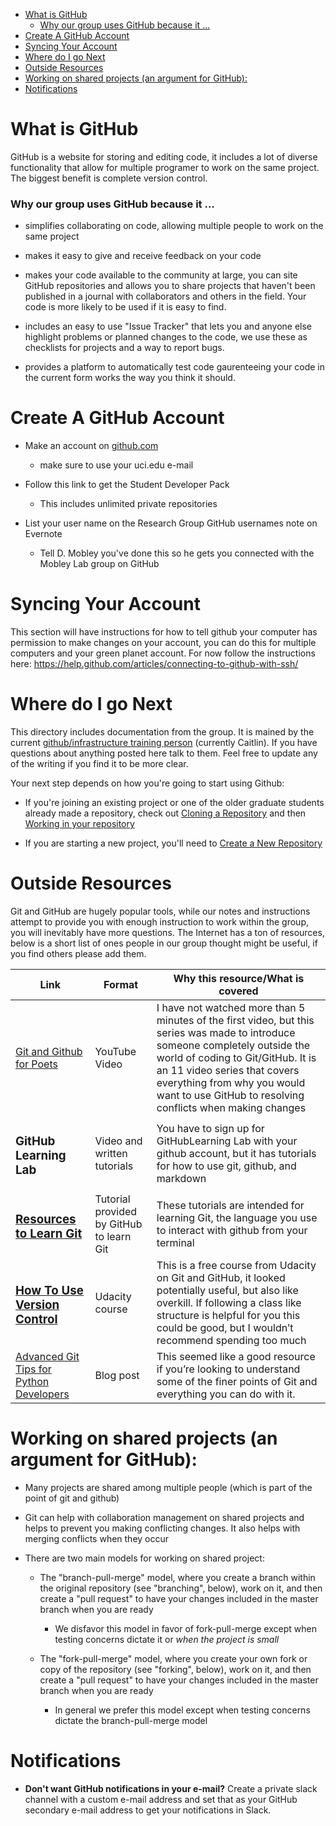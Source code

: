 - [What is GitHub](#what-is-github)
  - [Why our group uses GitHub because it \...](#why-our-group-uses-github-because-it-...)
- [Create A GitHub Account](#create-a-github-account)
- [Syncing Your Account](#syncing-your-account)
- [Where do I go Next](#where-do-i-go-next)
- [Outside Resources](#outside-resources)
- [Working on shared projects (an argument for GitHub):](#working-on-shared-projects-an-argument-for-github)
- [Notifications](#notifications)

# What is GitHub

GitHub is a website for storing and editing code, it includes a lot of diverse functionality that allow for multiple programer to work on the same project. The biggest benefit is complete version control.

### Why our group uses GitHub because it \...

- simplifies collaborating on code, allowing multiple people to work on the same project

- makes it easy to give and receive feedback on your code

- makes your code available to the community at large, you can site GitHub repositories and allows you to share projects that haven't been published in a journal with collaborators and others in the field. Your code is more likely to be used if it is easy to find.

- includes an easy to use "Issue Tracker" that lets you and anyone else highlight problems or planned changes to the code, we use these as checklists for projects and a way to report bugs.

- provides a platform to automatically test code gaurenteeing your code in the current form works the way you think it should.

# Create A GitHub Account

- Make an account on [<span class="underline">github.com</span>](https://github.com)

  - make sure to use your uci.edu e-mail

- Follow this link to get the <span class="underline">Student Developer Pack</span>

  - This includes unlimited private repositories

- List your user name on the Research Group GitHub usernames note on Evernote

  - Tell D. Mobley you\'ve done this so he gets you connected with the Mobley Lab group on GitHub

# Syncing Your Account

This section will have instructions for how to tell github your computer has permission to make changes on your account, you can do this for multiple computers and your green planet account. For now follow the instructions here: [<span class="underline">https://help.github.com/articles/connecting-to-github-with-ssh/</span>](https://help.github.com/articles/connecting-to-github-with-ssh/)

# Where do I go Next

This directory includes documentation from the group. It is mained by the current [<span class="underline">github/infrastructure training person</span>](https://docs.google.com/document/d/1Eg8RrzOkVbDpDjGlE6ttzCz8QpbMo_QFfazVoXa1hhU/edit?usp=sharing) (currently Caitlin). If you have questions about anything posted here talk to them. Feel free to update any of the writing if you find it to be more clear.

Your next step depends on how you're going to start using Github:

- If you're joining an existing project or one of the older graduate students already made a repository, check out [<span class="underline">Cloning a Repository</span>](https://docs.google.com/document/d/1kXob_nXz-LxOyJcHq-zgJnskma10SPXm7YCy1dhujq0/edit?usp=sharing) and then [<span class="underline">Working in your repository</span>](https://docs.google.com/document/d/1Ivk_IHnZd862YWdlppmqpU_0VRKY9FbbAOZ-XNC-TN8/edit?usp=sharing)

- If you are starting a new project, you'll need to [<span class="underline">Create a New Repository</span>](https://docs.google.com/document/d/1ggRCqv0VcuQnd6Ct_icz6L5P_2XNL3DxNolfG3CppC0/edit?usp=sharing)

# Outside Resources

Git and GitHub are hugely popular tools, while our notes and instructions attempt to provide you with enough instruction to work within the group, you will inevitably have more questions. The Internet has a ton of resources, below is a short list of ones people in our group thought might be useful, if you find others please add them.

<table><thead><tr class="header"><th>Link</th><th>Format</th><th>Why this resource/What is covered</th></tr></thead><tbody><tr class="odd"><td><a href="https://www.youtube.com/watch?v=BCQHnlnPusY&amp;list=PLRqwX-V7Uu6ZF9C0YMKuns9sLDzK6zoiV"><span class="underline">Git and Github for Poets</span></a></td><td>YouTube Video</td><td>I have not watched more than 5 minutes of the first video, but this series was made to introduce someone completely outside the world of coding to Git/GitHub. It is an 11 video series that covers everything from why you would want to use GitHub to resolving conflicts when making changes</td></tr><tr class="even"><td><h3 id="github-learning-lab"><span class="underline">GitHub Learning Lab</span></h3></td><td>Video and written tutorials</td><td>You have to sign up for GitHubLearning Lab with your github account, but it has tutorials for how to use git, github, and markdown</td></tr><tr class="odd"><td><h3 id="resources-to-learn-git"><a href="http://try.github.io/"><span class="underline">Resources to Learn Git</span></a></h3></td><td>Tutorial provided by GitHub to learn Git</td><td>These tutorials are intended for learning Git, the language you use to interact with github from your terminal</td></tr><tr class="even"><td><h3 id="how-to-use-version-control"><a href="https://www.udacity.com/course/how-to-use-git-and-github--ud775"><span class="underline">How To Use Version Control</span></a></h3></td><td>Udacity course</td><td>This is a free course from Udacity on Git and GitHub, it looked potentially useful, but also like overkill. If following a class like structure is helpful for you this could be good, but I wouldn’t recommend spending too much</td></tr><tr class="odd"><td><a href="https://realpython.com/advanced-git-for-pythonistas/"><span class="underline">Advanced Git Tips for Python Developers</span></a></td><td>Blog post</td><td>This seemed like a good resource if you’re looking to understand some of the finer points of Git and everything you can do with it.</td></tr></tbody></table>

# Working on shared projects (an argument for GitHub):

- Many projects are shared among multiple people (which is part of the point of git and github)

- Git can help with collaboration management on shared projects and helps to prevent you making conflicting changes. It also helps with merging conflicts when they occur

- There are two main models for working on shared project:

  - The \"branch-pull-merge\" model, where you create a branch within the original repository (see \"branching\", below), work on it, and then create a \"pull request\" to have your changes included in the master branch when you are ready

    - We disfavor this model in favor of fork-pull-merge except when testing concerns dictate it or *when the project is small*

  - The \"fork-pull-merge\" model, where you create your own fork or copy of the repository (see \"forking\", below), work on it, and then create a \"pull request\" to have your changes included in the master branch when you are ready

    - In general we prefer this model except when testing concerns dictate the branch-pull-merge model

# Notifications

- **Don\'t want GitHub notifications in your e-mail?** Create a private slack channel with a custom e-mail address and set that as your GitHub secondary e-mail address to get your notifications in Slack.
